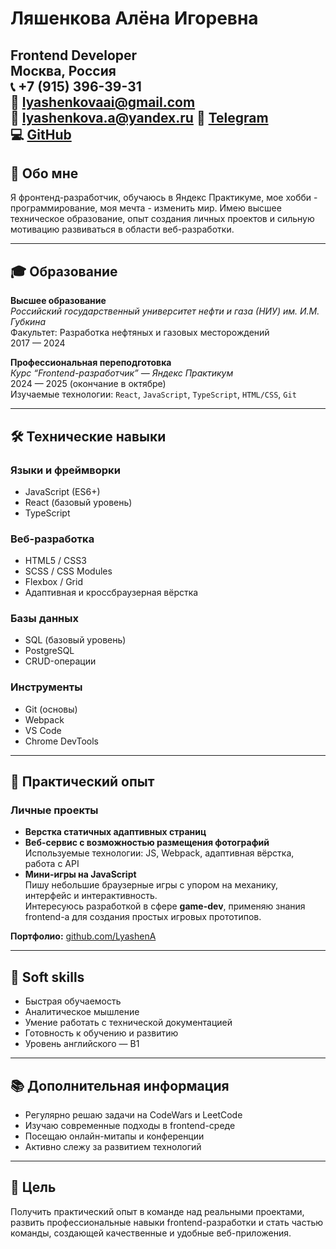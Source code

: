 # Ляшенкова Алёна Игоревна

**Frontend Developer**  
Москва, Россия  
📞 +7 (915) 396-39-31  
📧 lyashenkovaai@gmail.com  
📧 lyashenkova.a@yandex.ru
💬 [Telegram](https://t.me/lyashenA)  
💻 [GitHub](https://github.com/LyashenA)  
---

## 🧠 Обо мне

Я фронтенд-разработчик, обучаюсь в Яндекс Практикуме, мое хобби - программирование, моя мечта - изменить мир. Имею высшее техническое образование, опыт создания личных проектов и сильную мотивацию развиваться в области веб-разработки.

---

## 🎓 Образование

**Высшее образование**  
*Российский государственный университет нефти и газа (НИУ) им. И.М. Губкина*  
Факультет: Разработка нефтяных и газовых месторождений  
2017 — 2024

**Профессиональная переподготовка**  
*Курс “Frontend-разработчик” — Яндекс Практикум*  
2024 — 2025 (окончание в октябре)  
Изучаемые технологии: `React`, `JavaScript`, `TypeScript`, `HTML/CSS`, `Git`

---

## 🛠 Технические навыки

### Языки и фреймворки
- JavaScript (ES6+)
- React (базовый уровень)
- TypeScript

### Веб-разработка
- HTML5 / CSS3
- SCSS / CSS Modules
- Flexbox / Grid
- Адаптивная и кроссбраузерная вёрстка

### Базы данных
- SQL (базовый уровень)
- PostgreSQL
- CRUD-операции

### Инструменты
- Git (основы)
- Webpack
- VS Code
- Chrome DevTools

---

## 💼 Практический опыт

### Личные проекты
- **Верстка статичных адаптивных страниц**  
- **Веб-сервис с возможностью размещения фотографий** 
  Используемые технологии: JS, Webpack, адаптивная вёрстка, работа с API
- **Мини-игры на JavaScript**  
  Пишу небольшие браузерные игры с упором на механику, интерфейс и интерактивность.  
  Интересуюсь разработкой в сфере **game-dev**, применяю знания frontend-а для создания простых игровых прототипов.

**Портфолио:** [github.com/LyashenA](https://github.com/LyashenA)

---

## 🧩 Soft skills

- Быстрая обучаемость
- Аналитическое мышление
- Умение работать с технической документацией
- Готовность к обучению и развитию
- Уровень английского — B1

---

## 📚 Дополнительная информация

- Регулярно решаю задачи на CodeWars и LeetCode
- Изучаю современные подходы в frontend-среде
- Посещаю онлайн-митапы и конференции
- Активно слежу за развитием технологий

---

## 🎯 Цель

Получить практический опыт в команде над реальными проектами, развить профессиональные навыки frontend-разработки и стать частью команды, создающей качественные и удобные веб-приложения.

